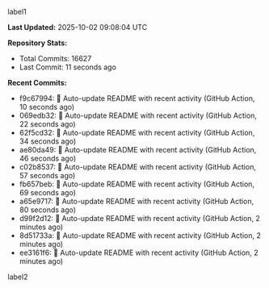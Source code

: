 
label1 
<!-- ACTIVITY_START -->
**Last Updated:** 2025-10-02 09:08:04 UTC

**Repository Stats:**
- Total Commits: 16627
- Last Commit: 11 seconds ago

**Recent Commits:**
- f9c67994: 🤖 Auto-update README with recent activity (GitHub Action, 10 seconds ago)
- 069edb32: 🤖 Auto-update README with recent activity (GitHub Action, 22 seconds ago)
- 62f5cd32: 🤖 Auto-update README with recent activity (GitHub Action, 34 seconds ago)
- ae80da49: 🤖 Auto-update README with recent activity (GitHub Action, 46 seconds ago)
- c02b8537: 🤖 Auto-update README with recent activity (GitHub Action, 57 seconds ago)
- fb657beb: 🤖 Auto-update README with recent activity (GitHub Action, 69 seconds ago)
- a65e9717: 🤖 Auto-update README with recent activity (GitHub Action, 80 seconds ago)
- d99f2d12: 🤖 Auto-update README with recent activity (GitHub Action, 2 minutes ago)
- 8d51733a: 🤖 Auto-update README with recent activity (GitHub Action, 2 minutes ago)
- ee3161f6: 🤖 Auto-update README with recent activity (GitHub Action, 2 minutes ago)
<!-- ACTIVITY_END -->

label2
